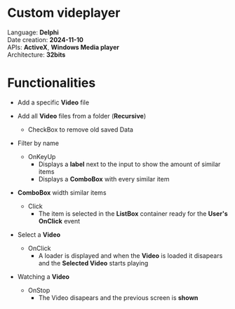 # Custom videplayer
Language: **Delphi**  
Date creation: **2024-11-10**  
APIs: **ActiveX**, **Windows Media player**  
Architecture: **32bits**
# Functionalities
* Add a specific **Video** file
* Add all **Video** files from a folder (**Recursive**)
    * CheckBox to remove old saved Data
* Filter by name
    * OnKeyUp
        * Displays a **label** next to the input to show the amount of similar items
        * Displays a **ComboBox** with every similar item
* **ComboBox** width similar items
    * Click
        * The item is selected in the **ListBox** container ready for the **User's OnClick** event
* Select a **Video**
    * OnClick
        * A loader is displayed and when the **Video** is loaded it disapears and the **Selected Video** starts playing

* Watching a **Video**
    * OnStop
        * The Video disapears and the previous screen is **shown**